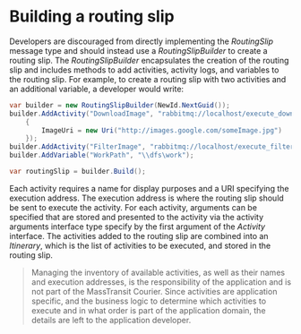 # Building a routing slip

Developers are discouraged from directly implementing the *RoutingSlip* message type and should instead use a 
*RoutingSlipBuilder* to create a routing slip. The *RoutingSlipBuilder* encapsulates the creation of the routing 
slip and includes methods to add activities, activity logs, and variables to the routing slip. For example, 
to create a routing slip with two activities and an additional variable, a developer would write:

```csharp
var builder = new RoutingSlipBuilder(NewId.NextGuid());
builder.AddActivity("DownloadImage", "rabbitmq://localhost/execute_downloadimage", new
    {
        ImageUri = new Uri("http://images.google.com/someImage.jpg")
    });
builder.AddActivity("FilterImage", "rabbitmq://localhost/execute_filterimage");
builder.AddVariable("WorkPath", "\\dfs\work");

var routingSlip = builder.Build();
```

Each activity requires a name for display purposes and a URI specifying the execution address. The execution 
address is where the routing slip should be sent to execute the activity. For each activity, arguments can be 
specified that are stored and presented to the activity via the activity arguments interface type specify by 
the first argument of the *Activity* interface. The activities added to the routing slip are combined into an 
*Itinerary*, which is the list of activities to be executed, and stored in the routing slip.

> Managing the inventory of available activities, as well as their names and execution addresses, is the 
> responsibility of the application and is not part of the MassTransit Courier. Since activities are application 
> specific, and the business logic to determine which activities to execute and in what order is part of the 
> application domain, the details are left to the application developer.

